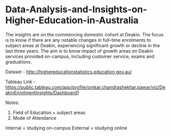 # Data-Analysis-and-Insights-on-Higher-Education-in-Australia
The insights are on the commencing domestic cohort at Deakin. The focus is to know if there are any notable changes in full-time enrolments to subject areas at Deakin, experiencing significant growth or decline in the last three years. The aim is to know impact of growth areas on Deakin services provided on-campus, including customer service, exams and graduations.

Dataset - http://highereducationstatistics.education.gov.au/

Tableau Link - https://public.tableau.com/app/profile/omkar.chandrashekhar.pawar/viz/DeakinEnrolmentInsights/Dashboard1


Notes:
1. Field of Education = subject areas
2. Mode of Attendance

Internal = studying on-campus
External = studying online
